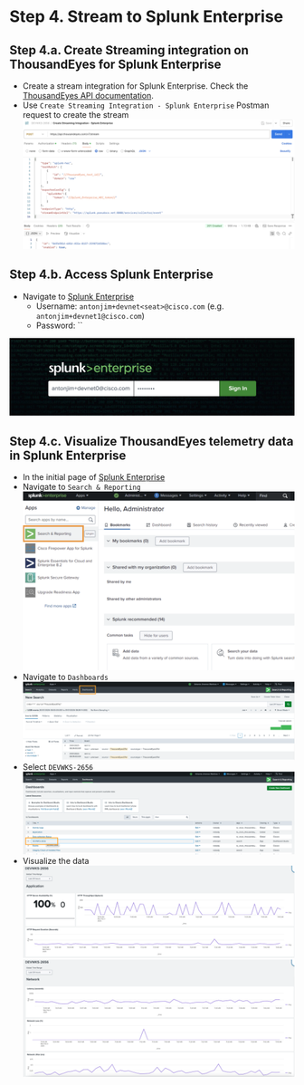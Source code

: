 # Step 4. Stream to Splunk Enterprise


## Step 4.a. Create Streaming integration on ThousandEyes for Splunk Enterprise

- Create a stream integration for Splunk Enterprise. Check the [ThousandEyes API documentation](https://developer.cisco.com/docs/thousandeyes/create-data-stream).
- Use `Create Streaming Integration - Splunk Enterprise` Postman request to create the stream
![ThousandEyes create stream](img/postman/splunkEnterpriseStream.png)

## Step 4.b. Access Splunk Enterprise

- Navigate to [Splunk Enterprise](https://splunk.pseudoco.net)
    - Username: `antonjim+devnet<seat>@cisco.com`  (e.g. `antonjim+devnet1@cisco.com`)
    - Password: ``

![Splunk Enterprise Login](img/splunkEnterprise/login.png)

## Step 4.c. Visualize ThousandEyes telemetry data in Splunk Enterprise

- In the initial page of [Splunk Enterprise](https://splunk.pseudoco.net)
- Navigate to `Search & Reporting`
![Search](img/splunkEnterprise/search.png)
- Navigate to `Dashboards`
![Dashboards](img/splunkEnterprise/dashboard.png)
- Select `DEVWKS-2656`
![Dashboards](img/splunkEnterprise/dashboardDEVWKS.png)
- Visualize the data
![Dashboard Application](img/splunkEnterprise/dashboardApplication.png)
![Dasboard Network](img/splunkEnterprise/dashboardNetwork.png)
